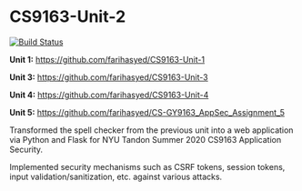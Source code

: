 # CS9163-Unit-2

[![Build Status](https://travis-ci.com/farihasyed/CS9163-Unit-2.svg?branch=master)](https://travis-ci.com/farihasyed/CS9163-Unit-2)

**Unit 1:** https://github.com/farihasyed/CS9163-Unit-1

**Unit 3:** https://github.com/farihasyed/CS9163-Unit-3

**Unit 4:** https://github.com/farihasyed/CS9163-Unit-4

**Unit 5:** https://github.com/farihasyed/CS-GY9163_AppSec_Assignment_5

Transformed the spell checker from the previous unit into a web application via Python and Flask for NYU Tandon Summer 2020 CS9163 Application Security. 

Implemented security mechanisms such as CSRF tokens, session tokens, input validation/sanitization, etc. against various attacks.
